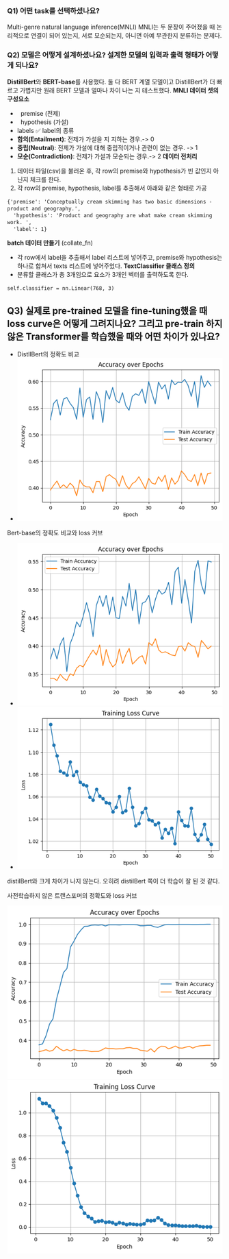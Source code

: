 


### Q1) 어떤 task를 선택하셨나요?

Multi-genre natural language inference(MNLI)
MNLI는 두 문장이 주어졌을 때 논리적으로 연결이 되어 있는지, 서로 모순되는지, 아니면 아예 무관한지 분류하는 문제다.

### Q2) 모델은 어떻게 설계하셨나요? 설계한 모델의 입력과 출력 형태가 어떻게 되나요?

**DistillBert**와 **BERT-base**를 사용했다.
둘 다 BERT 계열 모델이고 DistillBert가 더 빠르고 가볍지만 원래 BERT 모델과 얼마나 차이 나는 지 테스트했다.
**MNLI 데이터 셋의 구성요소**
*   premise (전제)
*   hypothesis (가설)
* labels 
✅ label의 종류
* **함의(Entailment)**: 전제가 가설을 지 지하는 경우.​ -> 0
* **중립(Neutral)**: 전제가 가설에 대해 중립적이거나 관련이 없는 경우. -> 1
* **모순(Contradiction)**: 전제가 가설과 모순되는 경우.​ -> 2
**데이터 전처리**
1. 데이터 파일(csv)을 불러온 후, 각 row의 premise와 hypothesis가 빈 값인지 아닌지 체크를 한다.
2. 각 row의 premise, hypothesis, label를 추출해서 아래와 같은 형태로 가공
```
{'premise': 'Conceptually cream skimming has two basic dimensions - product and geography.',
  'hypothesis': 'Product and geography are what make cream skimming work. ',
  'label': 1}
```
**batch 데이터 만들기** (collate_fn)
* 각 row에서 label을 추출해서 label 리스트에 넣어주고, premise와 hypothesis는 하나로 합쳐서 texts 리스트에 넣어주었다. 
**TextClassifier 클래스 정의**
* 분류할 클래스가 총 3개임으로 요소가 3개인 벡터를 출력하도록 한다.
```
self.classifier = nn.Linear(768, 3)
```

## Q3) 실제로 pre-trained 모델을 fine-tuning했을 때 loss curve은 어떻게 그려지나요? 그리고 pre-train 하지 않은 Transformer를 학습했을 때와 어떤 차이가 있나요? 

* DistllBert의 정확도 비교
* ![distillBert_acc](./distilBert_acc.png)

Bert-base의 정확도 비교와 loss 커브

* ![bert_acc](./bert_acc.png)
* ![bert_loss](./bert_loss_curve.png)

distilBert와 크게 차이가 나지 않는다. 오히려 distilBert 쪽이 더 학습이 잘 된 것 같다.

사전학습하지 않은 트랜스포머의 정확도와 loss 커브

![loss](./transformer_acc.png)
![loss](./transformer_loss.png)
